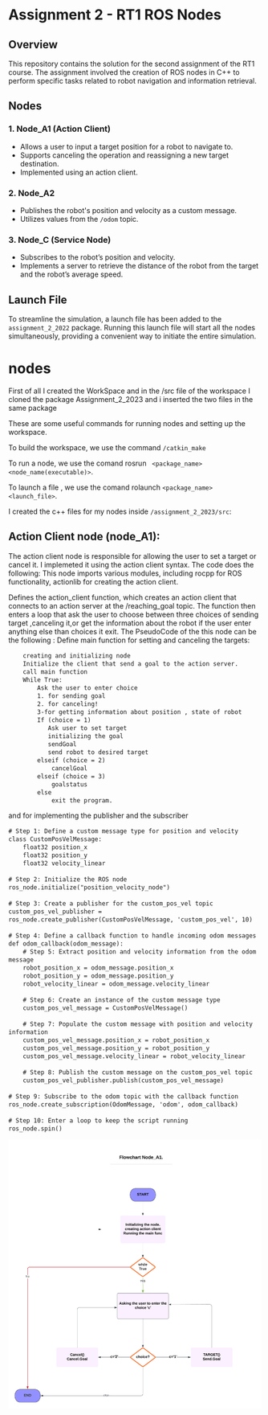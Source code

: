 # Assignment 2 - RT1 ROS Nodes

## Overview
This repository contains the solution for the second assignment of the RT1 course. The assignment involved the creation of ROS nodes in C++ to perform specific tasks related to robot navigation and information retrieval.

## Nodes

### 1. Node_A1 (Action Client)
- Allows a user to input a target position for a robot to navigate to.
- Supports canceling the operation and reassigning a new target destination.
- Implemented using an action client.

### 2. Node_A2
- Publishes the robot's position and velocity as a custom message.
- Utilizes values from the `/odom` topic.

### 3. Node_C (Service Node)
- Subscribes to the robot’s position and velocity.
- Implements a server to retrieve the distance of the robot from the target and the robot’s average speed.

## Launch File
To streamline the simulation, a launch file has been added to the `assignment_2_2022` package. Running this launch file will start all the nodes simultaneously, providing a convenient way to initiate the entire simulation.

nodes
====

First of all I created the WorkSpace and in the /src file of the workspace I cloned the package Assignment_2_2023 and i inserted the two files in the same package 

These are some useful commands for running nodes and setting up the workspace.

To build the workspace, we use the command  `/catkin_make`

To run a node, we use the comand  rosrun ` <package_name> <node_name(executable)>`.

To launch a file , we use the comand  rolaunch `<package_name> <launch_file>`.

I created the c++ files for my nodes inside `/assignment_2_2023/src`:

Action Client node (node_A1):
-----------------------------
The action client node is responsible for allowing the user to set a target or cancel it. I implemeted it using the action client syntax. The code does the following:
This node imports various modules, including rocpp for ROS functionality, actionlib for creating the action client.

Defines the action_client function, which creates an action client that connects to an action server at the /reaching_goal topic. The function then enters a loop that ask the user to choose between three choices of sending target ,canceling it,or get the information about the robot if the user enter anything else than choices it exit.
The PseudoCode of the this node can be the following :
Define main function for setting and canceling the targets:
```
    creating and initializing node
    Initialize the client that send a goal to the action server.
    call main function
    While True:
        Ask the user to enter choice
        1. for sending goal
        2. for canceling!
        3-for getting information about position , state of robot
        If (choice = 1)
           Ask user to set target
           initializing the goal
           sendGoal
           send robot to desired target
        elseif (choice = 2)
            cancelGoal
        elseif (choice = 3)
            goalstatus
        else 
            exit the program.
```
and for implementing the publisher  and the subscriber  
```
# Step 1: Define a custom message type for position and velocity
class CustomPosVelMessage:
    float32 position_x
    float32 position_y
    float32 velocity_linear

# Step 2: Initialize the ROS node
ros_node.initialize("position_velocity_node")

# Step 3: Create a publisher for the custom_pos_vel topic
custom_pos_vel_publisher = ros_node.create_publisher(CustomPosVelMessage, 'custom_pos_vel', 10)

# Step 4: Define a callback function to handle incoming odom messages
def odom_callback(odom_message):
    # Step 5: Extract position and velocity information from the odom message
    robot_position_x = odom_message.position_x
    robot_position_y = odom_message.position_y
    robot_velocity_linear = odom_message.velocity_linear

    # Step 6: Create an instance of the custom message type
    custom_pos_vel_message = CustomPosVelMessage()

    # Step 7: Populate the custom message with position and velocity information
    custom_pos_vel_message.position_x = robot_position_x
    custom_pos_vel_message.position_y = robot_position_y
    custom_pos_vel_message.velocity_linear = robot_velocity_linear

    # Step 8: Publish the custom message on the custom_pos_vel topic
    custom_pos_vel_publisher.publish(custom_pos_vel_message)

# Step 9: Subscribe to the odom topic with the callback function
ros_node.create_subscription(OdomMessage, 'odom', odom_callback)

# Step 10: Enter a loop to keep the script running
ros_node.spin()

```
![Flow chart](Flowchart.png)

